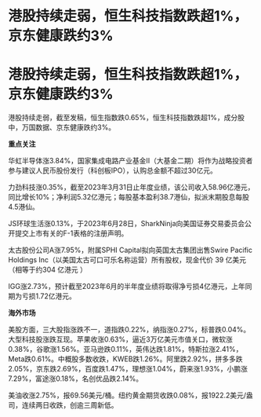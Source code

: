# 港股持续走弱，恒生科技指数跌超1%，京东健康跌约3%

# 港股持续走弱，恒生科技指数跌超1%，京东健康跌约3%

港股持续走弱，截至发稿，恒生指数跌0.65%，恒生科技指数跌超1%，成分股中，万国数据、京东健康跌约3%。

**重点关注**

华虹半导体涨3.84%，国家集成电路产业基金II（大基金二期）将作为战略投资者参与建议人民币股份发行（科创板IPO），认购总金额不超过30亿元。

力劲科技涨0.35%，截至2023年3月31日止年度业绩，该公司收入58.96亿港元，同比增长10%；净利润5.32亿港元；每股基本盈利38.7港仙，拟派末期股息每股4.5港仙。

JS环球生活涨0.13%，于2023年6月28日，SharkNinja向美国证券交易委员会公开提交上市有关的F-1表格的注册声明。

太古股份公司A涨7.95%，附属SPHI Capital拟向英国太古集团出售Swire Pacific Holdings
Inc（以美国太古可口可乐名称运营）所有股权，现金代价 39 亿美元（相等于约304 亿港元 ）

IGG涨2.73%，预计截至2023年6月的半年度业绩将取得净亏损4亿港元，上年同期为亏损1.72亿港元。

**海外市场**

美股方面，三大股指涨跌不一，道指跌0.22%，纳指涨0.27%，标普跌0.04%。大型科技股涨跌互现。苹果收涨0.63%，逼近3万亿美元市值关口，微软涨0.38%，谷歌涨1.56%。亚马逊跌0.11%，英伟达跌1.81%，特斯拉涨2.41%，Meta跌0.61%。中概股多数收跌，KWEB跌1.26%。阿里跌2.92%，拼多多跌2.05%，京东跌2.69%，百度跌1.47%，理想涨1.04%，蔚来涨1.93%，小鹏涨7.29%，富途涨0.18%，名创优品跌2.14%。

美油收涨2.75%，报69.56美元/桶。纽约黄金期货收跌0.08%，报1922.2美元/盎司，连续两日收跌，创逾三周新低。

